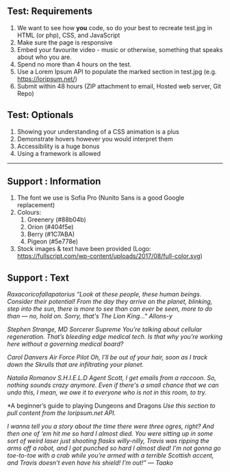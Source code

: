 ## Test: Requirements

1. We want to see how **you** code, so do your best to recreate test.jpg in HTML (or php), CSS, and JavaScript
2. Make sure the page is responsive
3. Embed your favourite video - music or otherwise, something that speaks about who you are.
4. Spend no more than 4 hours on the test.
5. Use a Lorem Ipsum API to populate the marked section in test.jpg (e.g. https://loripsum.net/)
6. Submit within 48 hours (ZIP attachment to email, Hosted web server, Git Repo)

## Test: Optionals

1. Showing your understanding of a CSS animation is a plus
2. Demonstrate hovers however you would interpret them
3. Accessibility is a huge bonus
4. Using a framework is allowed

---

## Support : Information

1. The font we use is Sofia Pro (Nunito Sans is a good Google replacement)
2. Colours:
   1. Greenery (#88b04b)
   2. Orion (#404f5e)
   3. Berry (#1C7ABA)
   4. Pigeon (#5e778e)
3. Stock images & text have been provided (Logo: https://fullscript.com/wp-content/uploads/2017/08/full-color.svg)

## Support : Text

_Raxacoricofallapatorius
“Look at these people, these human beings. Consider their potential! From the day they arrive on the planet, blinking, step into the sun, there is more to see than can ever be seen, more to do than — no, hold on. Sorry, that's The Lion King…"_
_Allons-y_

_Stephen Strange, MD_
_Sorcerer Supreme_
_You’re talking about cellular regeneration. That’s bleeding edge medical tech. Is that why you’re working here without a governing medical board?_

_Carol Danvers
Air Force Pilot
Oh, I’ll be out of your hair, soon as I track down the Skrulls that are infiltrating your planet._

_Natalia Romanov
S.H.I.E.L.D Agent
Scott, I get emails from a raccoon. So, nothing sounds crazy anymore. Even if there's a small chance that we can undo this, I mean, we owe it to everyone who is not in this room, to try._

\*A beginner’s guide to playing Dungeons and Dragons
_Use this section to pull content from the loripsum.net API._

_I wanna tell you a story
about the time there were three ogres, right? And then one of ‘em hit me so hard I almost died. You were sitting up in some sort of weird laser just shooting flasks willy-nilly, Travis was ripping the arms off a robot, and I got punched so hard I almost died! I’m not gonna go toe-to-toe with a crab while you’re armed with a terrible Scottish accent, and Travis doesn’t even have his shield! I’m out!”
— Taako_
